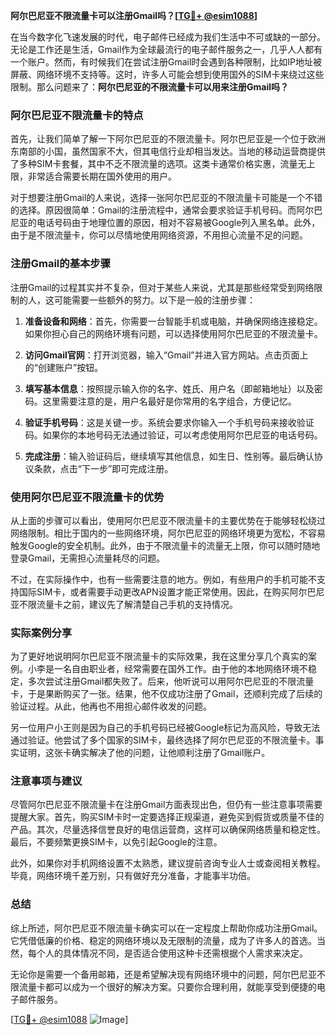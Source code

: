 **阿尔巴尼亚不限流量卡可以注册Gmail吗？[[TG💪+ @esim1088](https://t.me/s/esim1088)]**

在当今数字化飞速发展的时代，电子邮件已经成为我们生活中不可或缺的一部分。无论是工作还是生活，Gmail作为全球最流行的电子邮件服务之一，几乎人人都有一个账户。然而，有时候我们在尝试注册Gmail时会遇到各种限制，比如IP地址被屏蔽、网络环境不支持等。这时，许多人可能会想到使用国外的SIM卡来绕过这些限制。那么问题来了：**阿尔巴尼亚的不限流量卡可以用来注册Gmail吗？**

### 阿尔巴尼亚不限流量卡的特点

首先，让我们简单了解一下阿尔巴尼亚的不限流量卡。阿尔巴尼亚是一个位于欧洲东南部的小国，虽然国家不大，但其电信行业却相当发达。当地的移动运营商提供了多种SIM卡套餐，其中不乏不限流量的选项。这类卡通常价格实惠，流量无上限，非常适合需要长期在国外使用的用户。

对于想要注册Gmail的人来说，选择一张阿尔巴尼亚的不限流量卡可能是一个不错的选择。原因很简单：Gmail的注册流程中，通常会要求验证手机号码。而阿尔巴尼亚的电话号码由于地理位置的原因，相对不容易被Google列入黑名单。此外，由于是不限流量卡，你可以尽情地使用网络资源，不用担心流量不足的问题。

### 注册Gmail的基本步骤

注册Gmail的过程其实并不复杂，但对于某些人来说，尤其是那些经常受到网络限制的人，这可能需要一些额外的努力。以下是一般的注册步骤：

1. **准备设备和网络**：首先，你需要一台智能手机或电脑，并确保网络连接稳定。如果你担心自己的网络环境有问题，可以选择使用阿尔巴尼亚的不限流量卡。
   
2. **访问Gmail官网**：打开浏览器，输入“Gmail”并进入官方网站。点击页面上的“创建账户”按钮。

3. **填写基本信息**：按照提示输入你的名字、姓氏、用户名（即邮箱地址）以及密码。这里需要注意的是，用户名最好是你常用的名字组合，方便记忆。

4. **验证手机号码**：这是关键一步。系统会要求你输入一个手机号码来接收验证码。如果你的本地号码无法通过验证，可以考虑使用阿尔巴尼亚的电话号码。

5. **完成注册**：输入验证码后，继续填写其他信息，如生日、性别等。最后确认协议条款，点击“下一步”即可完成注册。

### 使用阿尔巴尼亚不限流量卡的优势

从上面的步骤可以看出，使用阿尔巴尼亚不限流量卡的主要优势在于能够轻松绕过网络限制。相比于国内的一些网络环境，阿尔巴尼亚的网络环境更为宽松，不容易触发Google的安全机制。此外，由于不限流量卡的流量无上限，你可以随时随地登录Gmail，无需担心流量耗尽的问题。

不过，在实际操作中，也有一些需要注意的地方。例如，有些用户的手机可能不支持国际SIM卡，或者需要手动更改APN设置才能正常使用。因此，在购买阿尔巴尼亚不限流量卡之前，建议先了解清楚自己手机的支持情况。

### 实际案例分享

为了更好地说明阿尔巴尼亚不限流量卡的实际效果，我在这里分享几个真实的案例。小李是一名自由职业者，经常需要在国外工作。由于他的本地网络环境不稳定，多次尝试注册Gmail都失败了。后来，他听说可以用阿尔巴尼亚的不限流量卡，于是果断购买了一张。结果，他不仅成功注册了Gmail，还顺利完成了后续的验证过程。从此，他再也不用担心邮件收发的问题。

另一位用户小王则是因为自己的手机号码已经被Google标记为高风险，导致无法通过验证。他尝试了多个国家的SIM卡，最终选择了阿尔巴尼亚的不限流量卡。事实证明，这张卡确实解决了他的问题，让他顺利注册了Gmail账户。

### 注意事项与建议

尽管阿尔巴尼亚不限流量卡在注册Gmail方面表现出色，但仍有一些注意事项需要提醒大家。首先，购买SIM卡时一定要选择正规渠道，避免买到假货或质量不佳的产品。其次，尽量选择信誉良好的电信运营商，这样可以确保网络质量和稳定性。最后，不要频繁更换SIM卡，以免引起Google的注意。

此外，如果你对手机网络设置不太熟悉，建议提前咨询专业人士或查阅相关教程。毕竟，网络环境千差万别，只有做好充分准备，才能事半功倍。

### 总结

综上所述，阿尔巴尼亚不限流量卡确实可以在一定程度上帮助你成功注册Gmail。它凭借低廉的价格、稳定的网络环境以及无限制的流量，成为了许多人的首选。当然，每个人的具体情况不同，是否适合使用这种卡还需根据个人需求来决定。

无论你是需要一个备用邮箱，还是希望解决现有网络环境中的问题，阿尔巴尼亚不限流量卡都可以成为一个很好的解决方案。只要你合理利用，就能享受到便捷的电子邮件服务。

[[TG💪+ @esim1088](https://t.me/s/esim1088) ![Image](https://i.postimg.cc/4NQfJmqS/Snipaste-2025-05-13-00-14-12.png)]